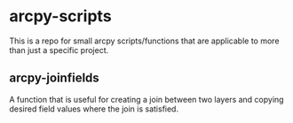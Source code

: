 # arcpy-scripts
This is a repo for small arcpy scripts/functions that are applicable to more than just a specific project.


## arcpy-joinfields
A function that is useful for creating a join between two layers and copying desired field values where the join is satisfied.
